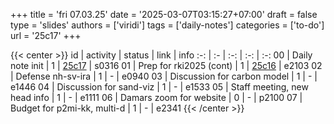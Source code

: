+++
title = 'fri 07.03.25'
date = '2025-03-07T03:15:27+07:00'
draft = false
type = 'slides'
authors = ['viridi']
tags = ['daily-notes']
categories = ['to-do']
url = '25c17'
+++

{{< center >}}
id | activity | status | link | info
:-: | :- | :-: | :-: | :-:
00 | Daily note init              | 1 | [25c17](/notes/25c17) | s0316
01 | Prep for rki2025 (cont)      | 1 | [25c16](/notes/25c16) | e2103
02 | Defense nh-sv-ira            | 1 | - | e0940
03 | Discussion for carbon model  | 1 | - | e1446
04 | Discussion for sand-viz      | 1 | - | e1533
05 | Staff meeting, new head info | 1 | - | e1111
06 | Damars zoom for website      | 0 | - | p2100
07 | Budget for p2mi-kk, multi-d  | 1 | - | e2341
{{< /center >}}
